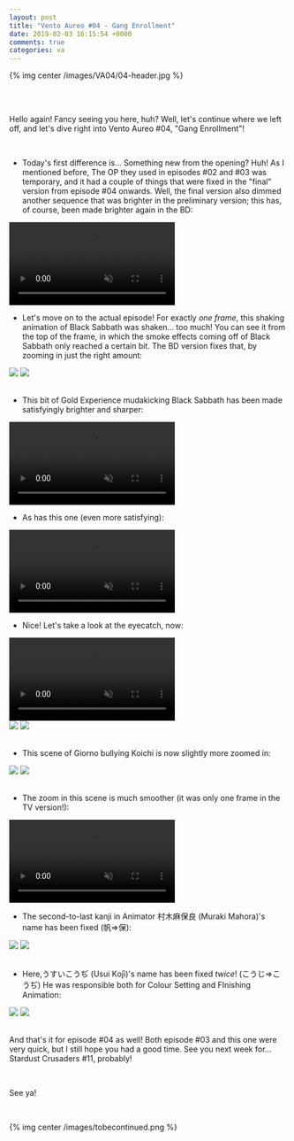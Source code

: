 ```yaml
---
layout: post
title: "Vento Aureo #04 - Gang Enrollment"
date: 2019-02-03 16:15:54 +0000
comments: true
categories: va
---
```


{% img center /images/VA04/04-header.jpg %}
<!-- more -->

<br>
<br>

Hello again! Fancy seeing you here, huh? Well, let's continue where we left off, and let's dive right into Vento Aureo #04, "Gang Enrollment"!

<br>

- Today's first difference is... Something new from the opening? Huh! As I mentioned before, The OP they used in episodes #02 and #03 was temporary, and it had a couple of things that were fixed in the "final" version from episode #04 onwards. Well, the final version also dimmed another sequence that was brighter in the preliminary version; this has, of course, been made brighter again in the BD:

<video class='center' muted nocontrols autoplay playsinline loop preload='auto'>
  <source src="./../videos/VA04/01 - brighter op.webm" type='video/webm; codecs="vp8, vorbis"'>
  <source src="./../videos/VA04/01 - brighter op.mp4" type='video/mp4; codecs=avc1.42E01E,mp4a.40.2'>
</video>

- Let's move on to the actual episode! For exactly _one frame_, this shaking animation of Black Sabbath was shaken... too much! You can see it from the top of the frame, in which the smoke effects coming off of Black Sabbath only reached a certain bit. The BD version fixes that, by zooming in just the right amount:

<div id="container1" class="twentytwenty-container">
 <img src="./../images/VA04/tv-10250.jpg" />
 <img src="./../images/VA04/bd-10250.jpg" />
</div>

<br>

- This bit of Gold Experience mudakicking Black Sabbath has been made satisfyingly brighter and sharper:

<video class='center' muted nocontrols autoplay playsinline loop preload='auto'>
  <source src="./../videos/VA04/02 - mudakick.webm" type='video/webm; codecs="vp8, vorbis"'>
  <source src="./../videos/VA04/02 - mudakick.mp4" type='video/mp4; codecs=avc1.42E01E,mp4a.40.2'>
</video>

- As has this one (even more satisfying):

<video class='center' muted nocontrols autoplay playsinline loop preload='auto'>
  <source src="./../videos/VA04/03 - sketchymuda.webm" type='video/webm; codecs="vp8, vorbis"'>
  <source src="./../videos/VA04/03 - sketchymuda.mp4" type='video/mp4; codecs=avc1.42E01E,mp4a.40.2'>
</video>

- Nice! Let's take a look at the eyecatch, now:

<video class='center' muted nocontrols autoplay playsinline loop preload='auto'>
  <source src="./../videos/VA04/04 - eyecatch.webm" type='video/webm; codecs="vp8, vorbis"'>
  <source src="./../videos/VA04/04 - eyecatch.mp4" type='video/mp4; codecs=avc1.42E01E,mp4a.40.2'>
</video>

<div id="container1" class="twentytwenty-container">
 <img src="./../images/VA04/tv-19275.jpg" />
 <img src="./../images/VA04/bd-19275.jpg" />
</div>

<br>

- This scene of Giorno bullying Koichi is now slightly more zoomed in:

<div id="container1" class="twentytwenty-container">
 <img src="./../images/VA04/tv-20500.jpg" />
 <img src="./../images/VA04/bd-20500.jpg" />
</div>

<br>

- The zoom in this scene is much smoother (it was only one frame in the TV version!):

<video class='center' muted nocontrols autoplay playsinline loop preload='auto'>
  <source src="./../videos/VA04/05 - smoothzoom.webm" type='video/webm; codecs="vp8, vorbis"'>
  <source src="./../videos/VA04/05 - smoothzoom.mp4" type='video/mp4; codecs=avc1.42E01E,mp4a.40.2'>
</video>

- The second-to-last kanji in Animator 村木麻保良 (Muraki Mahora)'s name has been fixed (帆⇒保):

<div id="container1" class="twentytwenty-container">
 <img src="./../images/VA04/tv-32375.jpg" />
 <img src="./../images/VA04/bd-32375.jpg" />
</div>

<br>

- Here,うすいこうぢ (Usui Kо̄ji)'s name has been fixed _twice_! (こうじ⇒こうぢ) He was responsible both for Colour Setting and FInishing Animation:

<div id="container1" class="twentytwenty-container">
 <img src="./../images/VA04/tv-32550.jpg" />
 <img src="./../images/VA04/bd-32550.jpg" />
</div>

<br>

And that's it for episode #04 as well! Both episode #03 and this one were very quick, but I still hope you had a good time. See you next week for... Stardust Crusaders #11, probably!

<br>

See ya!

<br>

{% img center /images/tobecontinued.png %}
